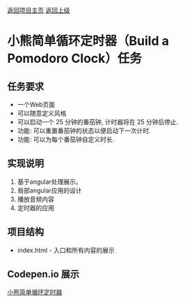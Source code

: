 [返回项目主页](https://github.com/xdsnet/freecodecamp-prj/)  [返回上级](../)
# 小熊简单循环定时器（Build a Pomodoro Clock）任务

## 任务要求
* 一个Web页面
* 可以随意定义风格
*  可以启动一个 25 分钟的番茄钟, 计时器将在 25 分钟后停止.
* 功能: 可以重置番茄钟的状态以便启动下一次计时.
* 功能: 可以为每个番茄钟自定义时长.

## 实现说明
1. 基于angular处理展示。
2. 局部angular应用的设计
3. 播放音频内容
4. 定时器的应用


## 项目结构
* index.html - 入口和所有内容的展示

## Codepen.io 展示
[小熊简单循环定时器](https://codepen.io/xdsnet/full/gLrRoB)